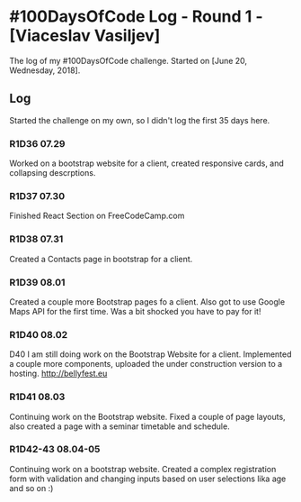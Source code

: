 # #100DaysOfCode Log - Round 1 - [Viaceslav Vasiljev]

The log of my #100DaysOfCode challenge. Started on [June 20, Wednesday, 2018].

## Log
Started the challenge on my own, so I didn't log the first 35 days here.


### R1D36 07.29
Worked on a bootstrap website for a client, created responsive cards, and collapsing descrptions.

### R1D37 07.30
Finished React Section on FreeCodeCamp.com

### R1D38 07.31
Created a Contacts page in bootstrap for a client.

### R1D39 08.01
Created a couple more Bootstrap pages fo a client. Also got to use Google Maps API for the first time. Was a bit shocked you have to pay for it!

### R1D40 08.02

D40 I am still doing work on the Bootstrap Website  for a client. Implemented a couple more components, uploaded the under construction version to a hosting. http://bellyfest.eu

### R1D41 08.03

Continuing work on the Bootstrap website. Fixed a couple of page layouts, also created a page with a seminar timetable and schedule.

### R1D42-43 08.04-05
Continuing work on a bootstrap website. Created a complex registration form with validation and changing inputs based on user selections lika age and so on :)
